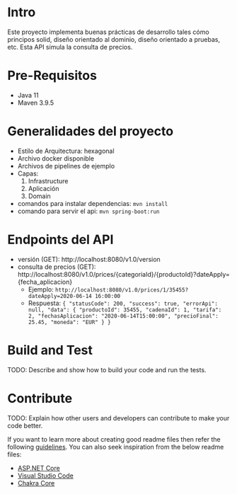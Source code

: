 # Intro
Este proyecto implementa buenas prácticas de desarrollo tales cómo principos solid, diseño orientado al dominio, diseño orientado a pruebas, etc. Esta API simula la consulta de precios. 

# Pre-Requisitos 
- Java 11
- Maven 3.9.5

# Generalidades del proyecto
- Estilo de Arquitectura: hexagonal
- Archivo docker disponible
- Archivos de pipelines de ejemplo
- Capas:
  1.	Infrastructure
  2.	Aplicación
  3.	Domain
- comandos para instalar dependencias: `mvn install`
- comando para servir el api: ``mvn spring-boot:run``

# Endpoints del API
- versión (GET): http://localhost:8080/v1.0/version
- consulta de precios (GET): http://localhost:8080/v1.0/prices/{categoriaId}/{productoId}?dateApply={fecha_aplicacion}
  - Ejemplo: ``http://localhost:8080/v1.0/prices/1/35455?dateApply=2020-06-14 16:00:00``
  - Respuesta: ``{
    "statusCode": 200,
    "success": true,
    "errorApi": null,
    "data": {
    "productoId": 35455,
    "cadenaId": 1,
    "tarifa": 2,
    "fechasAplicacion": "2020-06-14T15:00:00",
    "precioFinal": 25.45,
    "moneda": "EUR"
    }
    }``
# Build and Test
TODO: Describe and show how to build your code and run the tests. 

# Contribute
TODO: Explain how other users and developers can contribute to make your code better. 

If you want to learn more about creating good readme files then refer the following [guidelines](https://docs.microsoft.com/en-us/azure/devops/repos/git/create-a-readme?view=azure-devops). You can also seek inspiration from the below readme files:
- [ASP.NET Core](https://github.com/aspnet/Home)
- [Visual Studio Code](https://github.com/Microsoft/vscode)
- [Chakra Core](https://github.com/Microsoft/ChakraCore)